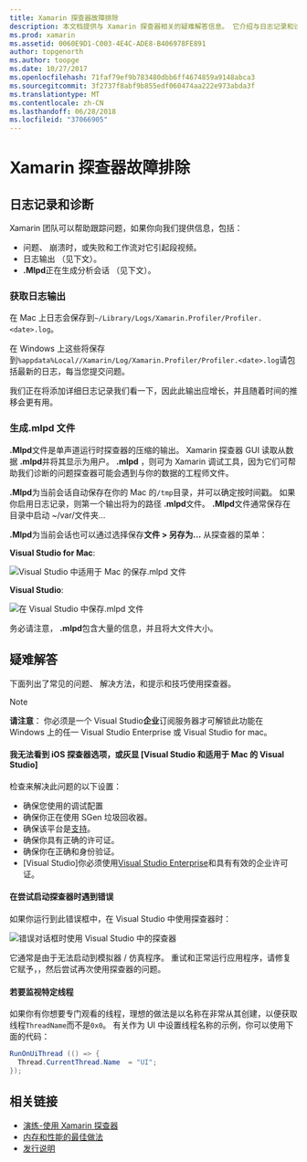 ```yaml
---
title: Xamarin 探查器故障排除
description: 本文档提供与 Xamarin 探查器相关的疑难解答信息。 它介绍与日志记录和诊断，IDE 中，以及其他主题相关的问题。
ms.prod: xamarin
ms.assetid: 0060E9D1-C003-4E4C-ADE8-B406978FE891
author: topgenorth
ms.author: toopge
ms.date: 10/27/2017
ms.openlocfilehash: 71faf79ef9b783480dbb6ff4674859a9148abca3
ms.sourcegitcommit: 3f2737f8abf9b855edf060474aa222e973abda3f
ms.translationtype: MT
ms.contentlocale: zh-CN
ms.lasthandoff: 06/28/2018
ms.locfileid: "37066905"
---
```

# <a name="xamarin-profiler-troubleshooting"></a>Xamarin 探查器故障排除

## <a name="logging-and-diagnostics"></a>日志记录和诊断

Xamarin 团队可以帮助跟踪问题，如果你向我们提供信息，包括：

- 问题、 崩溃时，或失败和工作流对它引起段视频。
- 日志输出 （见下文）。
- **.Mlpd**正在生成分析会话 （见下文）。

### <a name="getting-log-outputs"></a>获取日志输出

在 Mac 上日志会保存到`~/Library/Logs/Xamarin.Profiler/Profiler.<date>.log`。

在 Windows 上这些将保存到`%appdata%Local//Xamarin/Log/Xamarin.Profiler/Profiler.<date>.log`请包括最新的日志，每当您提交问题。

我们正在将添加详细日志记录我们看一下，因此此输出应增长，并且随着时间的推移会更有用。

<a name="gen_mlpd" />

### <a name="generating-mlpd-files"></a>生成.mlpd 文件

**.Mlpd**文件是单声道运行时探查器的压缩的输出。 Xamarin 探查器 GUI 读取从数据 **.mlpd**并将其显示为用户。 **.mlpd** ，则可为 Xamarin 调试工具，因为它们可帮助我们诊断的问题探查器可能会遇到与你的数据的工程师文件。

**.Mlpd**为当前会话自动保存在你的 Mac 的`/tmp`目录，并可以确定按时间戳。 如果你启用日志记录，则第一个输出将为的路径 **.mlpd**文件。 **.Mlpd**文件通常保存在目录中启动 ~/var/文件夹...

**.Mlpd**为当前会话也可以通过选择保存**文件 > 另存为...** 从探查器的菜单：

**Visual Studio for Mac**:

![](troubleshooting-images/image17.png "Visual Studio 中适用于 Mac 的保存.mlpd 文件")

**Visual Studio**:

![](troubleshooting-images/image17-vs.png "在 Visual Studio 中保存.mlpd 文件")

务必请注意， **.mlpd**包含大量的信息，并且将大文件大小。

## <a name="troubleshooting"></a>疑难解答

下面列出了常见的问题、 解决方法，和提示和技巧使用探查器。

> [!NOTE]
> **请注意**： 你必须是一个 Visual Studio**企业**订阅服务器才可解锁此功能在 Windows 上的任一 Visual Studio Enterprise 或 Visual Studio for mac。

#### <a name="i-cant-see-the-ios-profiler-option-or-it-is-greyed-out-visual-studio-and-visual-studio-for-mac"></a>我无法看到 iOS 探查器选项，或灰显 [Visual Studio 和适用于 Mac 的 Visual Studio]

检查来解决此问题的以下设置：

- 确保您使用的调试配置
- 确保你正在使用 SGen 垃圾回收器。
- 确保该平台是[支持](~/tools/profiler/index.md#Profiler_Support)。
- 确保你具有正确的许可证。
- 确保你在正确和身份验证。
- [Visual Studio]你必须使用[Visual Studio Enterprise](https://visualstudio.microsoft.com/vs/enterprise/)和具有有效的企业许可证。

#### <a name="i-get-an-error-when-i-try-to-launch-the-profiler"></a>在尝试启动探查器时遇到错误

如果你运行到此错误框中，在 Visual Studio 中使用探查器时：

![](troubleshooting-images/error.png "错误对话框时使用 Visual Studio 中的探查器")

它通常是由于无法启动到模拟器 / 仿真程序。 重试和正常运行应用程序，请修复它赋予，，然后尝试再次使用探查器的问题。

#### <a name="to-watch-a-specific-thread"></a>若要监视特定线程

如果你有你想要专门观看的线程，理想的做法是以名称在非常从其创建，以便获取线程`ThreadName`而不是`0x0`。 有关作为 UI 中设置线程名称的示例，你可以使用下面的代码：

```csharp
RunOnUiThread (() => {
  Thread.CurrentThread.Name  = "UI";
});
```

## <a name="related-links"></a>相关链接

- [演练-使用 Xamarin 探查器](~/tools/profiler/index.md)
- [内存和性能的最佳做法](~/cross-platform/deploy-test/memory-perf-best-practices.md)
- [发行说明](https://developer.xamarin.com/releases/profiler/preview/)
